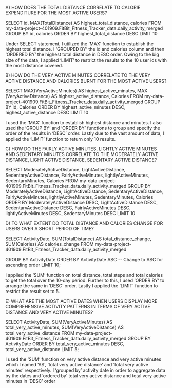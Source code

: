 A) HOW DOES THE TOTAL DISTANCE CORRELATE TO CALORIE EXPENDITURE FOR THE MOST ACTIVE USERS?

SELECT 
 id, 
 MAX(TotalDistance) AS highest_total_distance,
 calories
FROM 
 my-data-project-401909.FitBit_Fitness_Tracker_data.daily_activity_merged
GROUP BY 
 id, 
 calories
ORDER BY 
 highest_total_distance DESC
LIMIT
 10

Under SELECT statement, I utilized the ‘MAX’ function to establish the highest total distance. I ‘GROUPED BY’ the id and calories column and then ‘ORDERED BY’ the highest total distance in DESC order. Owing to the big size of the data, I applied ‘LIMIT’ to restrict the results to the 10 user ids with the most distance covered.

B) HOW DO THE VERY ACTIVE MINUTES CORRELATE TO THE VERY ACTIVE DISTANCE AND CALORIES BURNT FOR THE MOST ACTIVE USERS?

SELECT 
 MAX(VeryActiveMinutes) AS highest_active_minutes,
 MAX (VeryActiveDistance) AS highest_active_distance,
 Calories
FROM 
 my-data-project-401909.FitBit_Fitness_Tracker_data.daily_activity_merged
GROUP BY 
 Id, 
 Calories
ORDER BY 
 highest_active_minutes DESC,
 highest_active_distance DESC
LIMIT
 10

I used the ‘MAX’ function to establish highest distance and minutes. I also used the ‘GROUP BY’ and ‘ORDER BY’ functions to group and specify the order of the results in ‘DESC’ order. Lastly due to the vast amount of data, I applied the ‘LIMIT’ function to return only 10 results.

C) HOW DO THE FAIRLY ACTIVE MINUTES, LIGHTLY ACTIVE MINUTES AND SEDENTARY MINUTES CORRELATE TO THE MODERATELY ACTIVE DISTANCE, LIGHT ACTIVE DISTANCE, SEDENTARY ACTIVE DISTANCE?

SELECT 
 ModeratelyActiveDistance,
 LightActiveDistance,
 SedentaryActiveDistance,
 FairlyActiveMinutes,
 lightlyActiveMinutes,
 SedentaryMinutes,
 Calories
FROM 
 my-data-project-401909.FitBit_Fitness_Tracker_data.daily_activity_merged
GROUP BY 
 ModeratelyActiveDistance,
 LightActiveDistance,
 SedentaryActiveDistance,
 FairlyActiveMinutes,
 lightlyActiveMinutes,
 SedentaryMinutes,
 Calories
ORDER BY 
 ModeratelyActiveDistance DESC,
 LightActiveDistance DESC,
 SedentaryActiveDistance DESC,
 FairlyActiveMinutes DESC,
 lightlyActiveMinutes DESC,
 SedentaryMinutes DESC
LIMIT
 10

D) TO WHAT EXTENT DO TOTAL DISTANCE AND CALORIES CHANGE FOR USERS OVER A SHORT PERIOD OF TIME?

SELECT 
    ActivityDate,
    SUM(TotalDistance) AS total_distance_change,
    SUM(Calories) AS calories_change
FROM 
    my-data-project-401909.FitBit_Fitness_Tracker_data.daily_activity_merged

GROUP BY 
    ActivityDate 
ORDER BY 
    ActivityDate ASC -- Change to ASC for ascending order
LIMIT
    10;

I applied the ‘SUM’ function on total distance, total steps and total calories to get the total over the 10-day period. Further to this, I used ‘ORDER BY’ to arrange the same in ‘DESC’ order. Lastly I applied the ‘LIMIT’ function to restrict the result set to 5. 

E) WHAT ARE THE MOST ACTIVE DATES WHEN USERS DISPLAY MORE COMPREHENSIVE ACTIVITY PATTERNS IN TERMS OF VERY ACTIVE DISTANCE AND VERY ACTIVE MINUTES?

SELECT 
    ActivityDate,
    SUM(VeryActiveMinutes) AS total_very_active_minutes,
    SUM(VeryActiveDistance) AS total_very_active_distance
FROM 
    my-data-project-401909.FitBit_Fitness_Tracker_data.daily_activity_merged
GROUP BY 
    ActivityDate
ORDER BY 
    total_very_active_minutes DESC, 
    total_very_active_distance 
LIMIT 5;

I used the ‘SUM’ function on very active distance and very active minutes which I named ‘AS’, ‘total very active distance’ and ‘total very active minutes’ respectively. I ‘grouped by’ activity date in order to aggregate data by the dates and ‘ordered by’ total very active distance and total very active minutes in ‘DESC’ order


